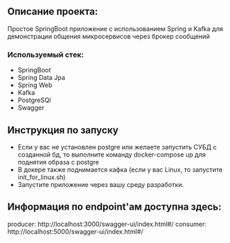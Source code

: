 ## Описание проекта:
Простое SpringBoot приложение с использованием Spring и Kafka для демонстрации общения микросервисов через брокер сообщений

### Используемый стек:
- SpringBoot
- Spring Data Jpa
- Spring Web
- Kafka
- PostgreSQl
- Swagger

## Инструкция по запуску
- Если у вас не установлен postgre или желаете запустить СУБД с созданной бд, то выполните команду docker-compose up для поднятия образа с postgre
- В докере также поднимается кафка (если у вас Linux, то запустите init_for_linux.sh)
- Запустите приложение через вашу среду разработки.

## Информация по endpoint'ам доступна здесь:
producer: http://localhost:3000/swagger-ui/index.html#/
consumer: http://localhost:5000/swagger-ui/index.html#/